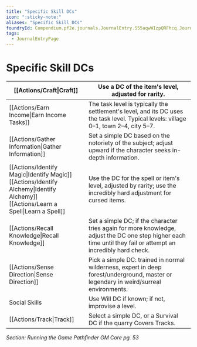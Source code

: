 ```yaml
---
title: "Specific Skill DCs"
icon: ":sticky-note:"
aliases: "Specific Skill DCs"
foundryId: Compendium.pf2e.journals.JournalEntry.S55aqwWIzpQRFhcq.JournalEntryPage.sXpFBQMoDx0PpUew
tags:
  - JournalEntryPage
---
```


# Specific Skill DCs
  

| [[Actions/Craft\|Craft]] | Use a DC of the item's level, adjusted for rarity. |
| --- | --- |
| [[Actions/Earn Income\|Earn Income Tasks]] | The task level is typically the settlement's level, and its DC uses the task level. Typical levels: village 0–1, town 2–4, city 5–7. |
| [[Actions/Gather Information\|Gather Information]] | Set a simple DC based on the notoriety of the subject; adjust upward if the character seeks in-depth information. |
| [[Actions/Identify Magic\|Identify Magic]]<br/>[[Actions/Identify Alchemy\|Identify Alchemy]]<br/>[[Actions/Learn a Spell\|Learn a Spell]] | Use the DC for the spell or item's level, adjusted by rarity; use the incredibly hard adjustment for cursed items. |
| [[Actions/Recall Knowledge\|Recall Knowledge]] | Set a simple DC; if the character tries again for more knowledge, adjust the DC one step higher each time until they fail or attempt an incredibly hard check. |
| [[Actions/Sense Direction\|Sense Direction]] | Pick a simple DC: trained in normal wilderness, expert in deep forest/underground, master or legendary in weird/surreal environments. |
| Social Skills | Use Will DC if known; if not, improvise a level. |
| [[Actions/Track\|Track]] | Select a simple DC, or a Survival DC if the quarry Covers Tracks. |

_Section: Running the Game_ _Pathfinder GM Core pg. 53_
